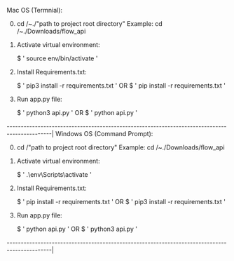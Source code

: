 Mac OS (Termnial):

0) cd /~./"path to project root directory"  Example: cd /~./Downloads/flow_api

1) Activate virtual environment: 

	$ ' source env/bin/activate '

2) Install Requirements.txt:

	$ ' pip3 install -r requirements.txt '	OR	$ ' pip install -r requirements.txt '

3) Run app.py file:

	$ ' python3 api.py '			OR	$ ' python api.py '

----------------------------------------------------------------------------------------------|
Windows OS (Command Prompt):

0) cd /"path to project root directory"  Example: cd /~./Downloads/flow_api

1) Activate virtual environment: 

	$ ' .\env\Scripts\activate '

2) Install Requirements.txt:

	$ ' pip install -r requirements.txt '	OR	$ ' pip3 install -r requirements.txt '

3) Run app.py file:

	$ ' python api.py '			OR	$ ' python3 api.py '

----------------------------------------------------------------------------------------------|
